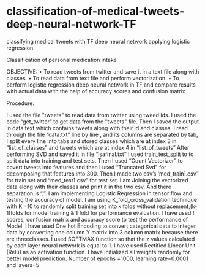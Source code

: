 # classification-of-medical-tweets-deep-neural-network-TF
classifying medical tweets with TF deep neural network applying logistic regression

Classification of personal medication intake

OBJECTIVE: •	To read tweets from twitter and save it in a text file along with classes. •	To read data from text file and perform vectorization. •	To perform logistic regression deep neural network in TF and compare results with actual data with the help of accuracy scores and confusion matrix

Procedure:

I used the file "tweets" to read data from twitter using tweed ids.
I used the code “get_twitter” to get data from the "tweets" file.
Then I saved the output in data.text which contains tweets along with their id and classes.
I read through the file “data.txt” line by line , and its columns are separated by tab, I split every line into tabs and stored classes which are at index 3 in “list_of_classes” and tweets which are at index 4 in “list_of_tweets”
After performing SVD and saved it in file “lsafinal.txt”
I used train_test_split to to split data into training and test sets.
Then I used “Count Vectorizer” to covert tweets into features and then I used “Truncated Svd” for decomposing that features into 300.
Then I made two csv’s ‘med_train1.csv” for train set and “med_test1.csv” for test set.
I am Joining the vectorized data along with their classes and print it in the two csv, And there separation is “,”.
I am implementing Logistic Regression in tensor flow and testing the accuracy of model.
I am using K_fold_cross_validation technique with K =10  to randomly split training set into k folds without replacement,(k-1)folds for model training & 1 fold for performance evaluation.
I have used f scores, confusion matrix and accuracy score to test the performance of Model.
I have used One hot Encoding to convert categorical data to integer data by converting one column Y matrix into 3 column matrix because there are threeclasses.
I used SOFTMAX function so that the z values calculated by each layer neural network is equal to 1.
I have used Rectified Linear Unit (Relu) as an activation function.
I have initialized all weights randomly for better model prediction.
Number of epochs =1000, learning rate=0.0001 and layers=5
